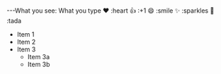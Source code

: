 ---What you see:	What you type
❤️	        :heart
👍	        :+1
😄        	:smile
✨	         :sparkles
🎉	        :tada
*  Item 1
*  Item 2
*  Item 3
   *  Item 3a
   *  Item 3b
